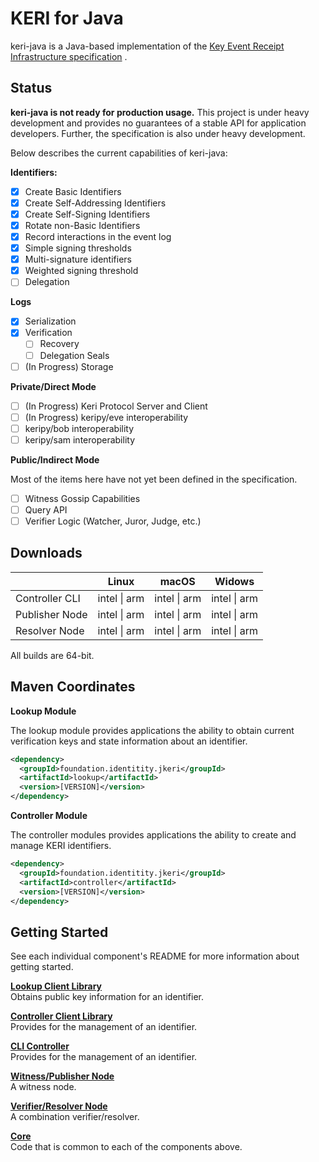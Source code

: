 # KERI for Java

keri-java is a Java-based implementation of
the [Key Event Receipt Infrastructure specification](https://github.com/decentralized-identity/keri)
.

## Status

**keri-java is not ready for production usage.** This project is under heavy development and
provides no guarantees of a stable API for application developers. Further, the specification is
also under heavy development.

Below describes the current capabilities of keri-java:

**Identifiers:**

- [x] Create Basic Identifiers
- [x] Create Self-Addressing Identifiers
- [x] Create Self-Signing Identifiers
- [x] Rotate non-Basic Identifiers
- [x] Record interactions in the event log
- [x] Simple signing thresholds
- [x] Multi-signature identifiers
- [x] Weighted signing threshold
- [ ] Delegation

**Logs**

- [x] Serialization
- [x] Verification
  - [ ] Recovery
  - [ ] Delegation Seals
- [ ] \(In Progress) Storage

**Private/Direct Mode**

- [ ] \(In Progress) Keri Protocol Server and Client
- [ ] \(In Progress) keripy/eve interoperability
- [ ] keripy/bob interoperability
- [ ] keripy/sam interoperability

**Public/Indirect Mode**

Most of the items here have not yet been defined in the specification.

- [ ] Witness Gossip Capabilities
- [ ] Query API
- [ ] Verifier Logic (Watcher, Juror, Judge, etc.)

## Downloads

| | Linux | macOS | Widows |
|---|---|---|---|
| Controller CLI | intel \| arm | intel \| arm | intel \| arm |
| Publisher Node | intel \| arm | intel \| arm | intel \| arm |
| Resolver Node  | intel \| arm | intel \| arm | intel \| arm |

All builds are 64-bit.

## Maven Coordinates

**Lookup Module**

The lookup module provides applications the ability to obtain current verification keys and state
information about an identifier.

```xml
<dependency>
  <groupId>foundation.identitity.jkeri</groupId>
  <artifactId>lookup</artifactId>
  <version>[VERSION]</version>
</dependency>
```

**Controller Module**

The controller modules provides applications the ability to create and manage KERI identifiers.

```xml
<dependency>
  <groupId>foundation.identitity.jkeri</groupId>
  <artifactId>controller</artifactId>
  <version>[VERSION]</version>
</dependency>
```

## Getting Started

See each individual component's README for more information about getting started.

**[Lookup Client Library](lookup)**<br/>
Obtains public key information for an identifier.

**[Controller Client Library](controller)**<br/>
Provides for the management of an identifier.

**[CLI Controller](controller-cli)**<br/>
Provides for the management of an identifier.

**[Witness/Publisher Node](publisher-daemon)**<br/>
A witness node.

**[Verifier/Resolver Node](resovler-daemon)**<br/>
A combination verifier/resolver.

**[Core](core)**<br/>
Code that is common to each of the components above.

